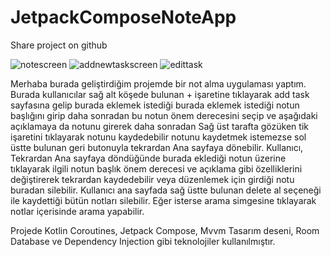 # JetpackComposeNoteApp
Share project on github


![notescreen](https://github.com/esatsatan/JetpackComposeNoteApp/assets/57503835/4a1d511d-34c9-4dc7-bdda-8f3f6e510e89) ![addnewtaskscreen](https://github.com/esatsatan/JetpackComposeNoteApp/assets/57503835/17b285bc-3a87-4e3b-aeae-7b93f563f3b9) ![edittask](https://github.com/esatsatan/JetpackComposeNoteApp/assets/57503835/2053baf9-9cc7-4c5a-b6f8-2f41ecd89252)

Merhaba burada geliştirdiğim projemde bir not alma uygulaması yaptım. Burada kullanıcılar sağ alt köşede bulunan + işaretine tıklayarak add task sayfasına gelip burada eklemek istediği burada eklemek istediği notun başlığını girip daha sonradan bu notun önem derecesini seçip ve aşağıdaki açıklamaya da notunu girerek daha sonradan Sağ üst tarafta gözüken tik işaretini tıklayarak notunu kaydedebilir notunu kaydetmek istemezse sol üstte bulunan geri butonuyla tekrardan Ana sayfaya dönebilir.
Kullanıcı, Tekrardan Ana sayfaya döndüğünde burada eklediği notun üzerine tıklayarak ilgili notun başlık önem derecesi ve açıklama gibi özelliklerini değiştirerek tekrardan kaydedebilir veya düzenlemek için girdiği notu buradan silebilir.
Kullanıcı ana sayfada sağ üstte bulunan delete al seçeneği ile kaydettiği bütün notları silebilir. Eğer isterse arama simgesine tıklayarak notlar içerisinde arama yapabilir.

Projede Kotlin Coroutines, Jetpack Compose, Mvvm Tasarım deseni, Room Database ve Dependency Injection gibi teknolojiler kullanılmıştır.
